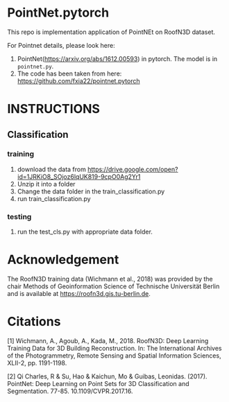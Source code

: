 # PointNet.pytorch
This repo is implementation application of PointNEt on RoofN3D dataset.

For Pointnet details, please look here:
1. PointNet(https://arxiv.org/abs/1612.00593) in pytorch. The model is in `pointnet.py`.
2. The code has been taken from here: https://github.com/fxia22/pointnet.pytorch

# INSTRUCTIONS
## Classification
### training
1. download the data from https://drive.google.com/open?id=1JRKiO8_SOjoz6lqUK819-9cpO0Ag2Yr1
2. Unzip it into a folder
3. Change the data folder in the train_classification.py
4. run train_classification.py
### testing
1. run the test_cls.py with appropriate data folder.

# Acknowledgement
The RoofN3D training data (Wichmann et al., 2018) was provided by the chair Methods of Geoinformation Science of Technische Universität Berlin and is available at https://roofn3d.gis.tu-berlin.de.

# Citations
[1] Wichmann, A., Agoub, A., Kada, M., 2018. RoofN3D: Deep Learning Training Data for 3D Building Reconstruction. In: The International Archives of the Photogrammetry, Remote Sensing and Spatial Information Sciences, XLII-2, pp. 1191-1198.

[2] Qi Charles, R & Su, Hao & Kaichun, Mo & Guibas, Leonidas. (2017). PointNet: Deep Learning on Point Sets for 3D Classification and Segmentation. 77-85. 10.1109/CVPR.2017.16. 


